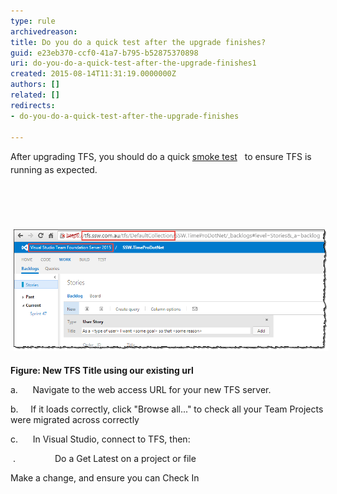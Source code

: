 ```yaml
---
type: rule
archivedreason: 
title: Do you do a quick test after the upgrade finishes?
guid: e23eb370-ccf0-41a7-b795-b52875370898
uri: do-you-do-a-quick-test-after-the-upgrade-finishes1
created: 2015-08-14T11:31:19.0000000Z
authors: []
related: []
redirects:
- do-you-do-a-quick-test-after-the-upgrade-finishes

---
```



<p><span style="line-height:20.7999992370605px;">After upgrading TFS, you should do a quick </span><a href="http://en.wikipedia.org/wiki/Smoke_testing" style="line-height:20.7999992370605px;">smoke test</a><span style="line-height:20.7999992370605px;"> </span><span style="line-height:20.7999992370605px;"> </span><span style="line-height:20.7999992370605px;"> to ensure TFS is running as expected.</span></p>
<br><excerpt class='endintro'></excerpt><br>
<p>​<img src="tfs title.png" alt="tfs title.png" style="margin:5px;width:650px;" /></p><p><strong></strong><strong>Figure: New TFS Title using our existing url</strong></p><p>a.      Navigate to the web access URL for your new TFS server.</p><p>b.     If it loads correctly, click "Browse all..." to check all your Team Projects were migrated across correctly<br> </p><p>c.      In Visual Studio, connect to TFS, then:</p><p> .                Do a Get Latest on a project or file</p><p>Make a change, and ensure you can Check In</p>


